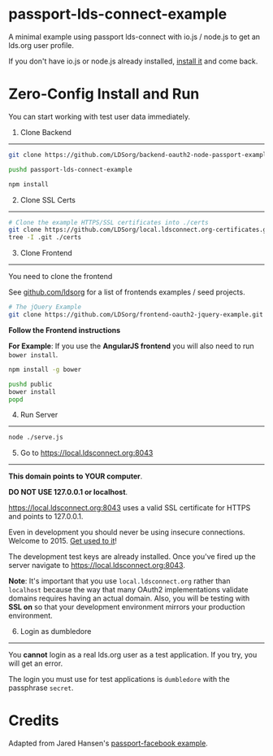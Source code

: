 # passport-lds-connect-example

A minimal example using passport lds-connect with io.js / node.js to get an lds.org user profile.

If you don't have io.js or node.js already installed,
[install it](https://github.com/coolaj86/iojs-install-script) and come back.

Zero-Config Install and Run
================

You can start working with test user data immediately.

1. Clone Backend
----------------

```bash
git clone https://github.com/LDSorg/backend-oauth2-node-passport-example.git

pushd passport-lds-connect-example

npm install
```

2. Clone SSL Certs
------------------

```bash
# Clone the example HTTPS/SSL certificates into ./certs
git clone https://github.com/LDSorg/local.ldsconnect.org-certificates.git ./certs
tree -I .git ./certs
```

3. Clone Frontend
-----------------

You need to clone the frontend 

See [github.com/ldsorg](https://github.com/ldsorg?query=frontend-) for a list of frontends examples / seed projects.

```bash
# The jQuery Example
git clone https://github.com/LDSorg/frontend-oauth2-jquery-example.git ./public
```

**Follow the Frontend instructions**

**For Example**: If you use the **AngularJS frontend** you will also need to run `bower install`.

```bash
npm install -g bower

pushd public
bower install
popd
```

4. Run Server
-------------

```bash
node ./serve.js
```

5. Go to <https://local.ldsconnect.org:8043>
----------

**This domain points to YOUR computer**.

**DO NOT USE 127.0.0.1 or localhost**.

<https://local.ldsconnect.org:8043> uses a valid SSL certificate for
HTTPS and points to 127.0.0.1.

Even in development you should never be using insecure connections.
Welcome to 2015. [Get used to it](https://letsencrypt.org)!

The development test keys are already installed. Once you've fired up the server navigate to <https://local.ldsconnect.org:8043>.

**Note**:
It's important that you use `local.ldsconnect.org` rather than `localhost`
because the way that many OAuth2 implementations validate domains requires
having an actual domain. Also, you will be testing with **SSL on** so that
your development environment mirrors your production environment.

6. Login as dumbledore
-----------

You **cannot** login as a real lds.org user as a test application.
If you try, you will get an error.

The login you must use for test applications is `dumbledore` with the passphrase `secret`.

Credits
======

Adapted from Jared Hansen's
[passport-facebook example](https://github.com/jaredhanson/passport-facebook/tree/master/examples/login).
